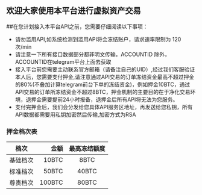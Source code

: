 ## 欢迎大家使用本平台进行虚拟资产交易
##在您计划接入本平台API之前，您需要仔细阅读以下事项：
* 请勿滥用API,如系统检测到滥用API将会冻结账户，请求速率限制为 120次/min
* 请注意一下所有接口数据部分都非明文传输，ACCOUNTID 除外，ACCOUNTID在telegram平台上面去获取
* 接入平台前您需要主动联系官方邮箱（请备注自己的UID）,经过我们客服验证本人后，您需要支付押金,请注意通过API交易的订单冻结资金最高不超过押金的80%(不叠加计算telegram前台下单的冻结资金)，例如押金10BTC，通过API交易的订单所冻结资金不超过8BTC，押金机制的主要目的在于净化交易环境，退押金需要提前24小时报备，退押金后所有API将无法为您服务。      
* 支付完押金后，我们会分发给您具体API服务区地址，再发送给您私钥，所有API数据都需要用私钥加密然后传输,加密方式为RSA

### 押金档次表
| 档次        | 金额   |   最高冻结额度  |
| --------   | -----:  | :----:  |
| 基础档次      | 10BTC   |   8BTC     |
| 标准档次        |   50BTC   |   40BTC   |
| 尊贵档次        |    100BTC    |  80BTC  |
